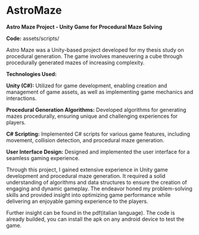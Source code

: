 # AstroMaze
**Astro Maze Project - Unity Game for Procedural Maze Solving**

**Code:** assets/scripts/

Astro Maze was a Unity-based project developed for my thesis study on procedural generation. The game involves maneuvering a cube through procedurally generated mazes of increasing complexity.

**Technologies Used:**

**Unity (C#):** Utilized for game development, enabling creation and management of game assets, as well as implementing game mechanics and interactions.

**Procedural Generation Algorithms:** Developed algorithms for generating mazes procedurally, ensuring unique and challenging experiences for players.

**C# Scripting:** Implemented C# scripts for various game features, including movement, collision detection, and procedural maze generation.

**User Interface Design:** Designed and implemented the user interface for a seamless gaming experience.

Through this project, I gained extensive experience in Unity game development and procedural maze generation. It required a solid understanding of algorithms and data structures to ensure the creation of engaging and dynamic gameplay. The endeavor honed my problem-solving skills and provided insight into optimizing game performance while delivering an enjoyable gaming experience to the players.

Further insight can be found in the pdf(italian language).
The code is already builded, you can install the apk on any android device to test the game.
